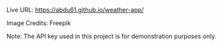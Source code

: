 Live URL: https://abdu61.github.io/weather-app/

Image Credits: Freepik

Note: The API key used in this project is for demonstration purposes only.